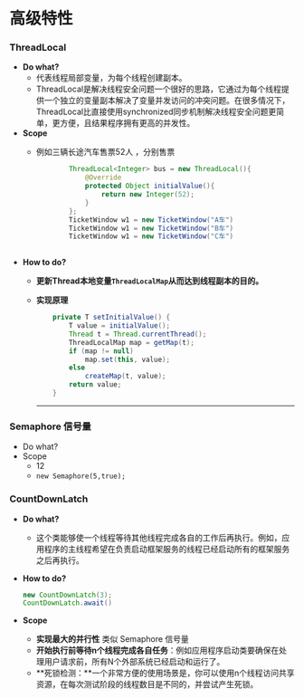 # 高级特性

### ThreadLocal

* **Do what?**
  * 代表线程局部变量，为每个线程创建副本。
  * ThreadLocal是解决线程安全问题一个很好的思路，它通过为每个线程提供一个独立的变量副本解决了变量并发访问的冲突问题。在很多情况下，ThreadLocal比直接使用synchronized同步机制解决线程安全问题更简单，更方便，且结果程序拥有更高的并发性。
* **Scope**
  * 例如三辆长途汽车售票52人 ，分别售票

    ```java
            ThreadLocal<Integer> bus = new ThreadLocal(){
                @Override
                protected Object initialValue(){
                    return new Integer(52);
                }
            };
            TicketWindow w1 = new TicketWindow("A车")
            TicketWindow w1 = new TicketWindow("B车")
            TicketWindow w1 = new TicketWindow("C车")
        
    ```
* **How to do?**
  * **更新Thread本地变量`ThreadLocalMap`从而达到线程副本的目的。**
  * **实现原理**

    ```java
        private T setInitialValue() {
            T value = initialValue();
            Thread t = Thread.currentThread();
            ThreadLocalMap map = getMap(t);
            if (map != null)
                map.set(this, value);
            else
                createMap(t, value);
            return value;
        }
    ```

     

     ****

### Semaphore 信号量

* Do what?
* Scope
  * 12
  * `new Semaphore(5,true);`

### 

### CountDownLatch

* **Do what?**
  * 这个类能够使一个线程等待其他线程完成各自的工作后再执行。例如，应用程序的主线程希望在负责启动框架服务的线程已经启动所有的框架服务之后再执行。
* **How to do?**

  ```java
  new CountDownLatch(3);
  CountDownLatch.await()
  ```

* **Scope**
  * **实现最大的并行性** 类似 Semaphore 信号量
  * **开始执行前等待n个线程完成各自任务**：例如应用程序启动类要确保在处理用户请求前，所有N个外部系统已经启动和运行了。
  * **死锁检测：**一个非常方便的使用场景是，你可以使用n个线程访问共享资源，在每次测试阶段的线程数目是不同的，并尝试产生死锁。

